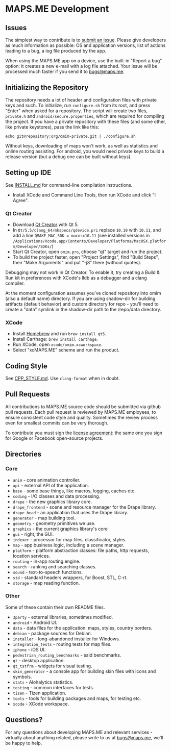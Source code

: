 # MAPS.ME Development

## Issues

The simplest way to contribute is to [submit an issue](https://github.com/mapsme/omim/issues).
Please give developers as much information as possible: OS and application versions,
list of actions leading to a bug, a log file produced by the app.

When using the MAPS.ME app on a device, use the built-in "Report a bug" option:
it creates a new e-mail with a log file attached. Your issue will be processed much
faster if you send it to bugs@maps.me.

## Initializing the Repository

The repository needs a lot of header and configuration files with private keys and such.
To initialize, run `configure.sh` from its root, and press "Enter" when asked for a
repository. The script will create two files, `private.h` and `android/secure.properties`,
which are required for compiling the project. If you have a private repository with
these files (and some other, like private keystores), pass the link like this:

    echo git@repository:org/omim-private.git | ./configure.sh

Without keys, downloading of maps won't work, as well as statistics and online routing
assisting. For android, you would need private keys to build a release version (but
a debug one can be built without keys).

## Setting up IDE

See [INSTALL.md](INSTALL.md) for command-line compilation instructions.

* Install XCode and Command Line Tools, then run XCode and click "I Agree".

### Qt Creator

* Download [Qt Creator](http://www.qt.io/download-open-source/) with Qt 5.
* In `Qt/5.5/clang_64/mkspecs/qdevice.pri` replace `10.10` with `10.11`, and
    add a line `QMAKE_MAC_SDK = macosx10.11` (see installed versions in
    `/Applications/Xcode.app/Contents/Developer/Platforms/MacOSX.platform/Developer/SDKs/`)
* Start Qt Creator, open `omim.pro`, choose "qt" target and run the project.
* To build the project faster, open "Project Settings", find "Build Steps", then
    "Make Arguments" and put "-j8" there (without quotes).

Debugging may not work in Qt Creator. To enable it, try creating a Build & Run kit in
preferences with XCode's lldb as a debugger and a clang compiler.

At the moment configuration assumes you've cloned repository into omim (also a default name) directory.
If you are using shadow-dir for building artifacts (default behavior) and custom directory for repo - 
you'll need to create a "data" symlink in the shadow-dir path to the /repo/data directory.

### XCode

* Install [Homebrew](http://brew.sh/) and run `brew install qt5`.
* Install Carthage: `brew install carthage`.
* Run XCode, open `xcode/omim.xcworkspace`.
* Select "xcMAPS.ME" scheme and run the product.

## Coding Style

See [CPP_STYLE.md](CPP_STYLE.md). Use `clang-format` when in doubt.

## Pull Requests

All contributions to MAPS.ME source code should be submitted via github pull requests.
Each pull request is reviewed by MAPS.ME employees, to ensure consistent code style
and quality. Sometimes the review process even for smallest commits can be
very thorough.

To contribute you must sign the [license agreement](CLA.md): the same one you
sign for Google or Facebook open-source projects.

## Directories

### Core

* `anim` - core animation controller.
* `api` - external API of the application.
* `base` - some base things, like macros, logging, caches etc.
* `coding` - I/O classes and data processing.
* `drape` - the new graphics library core.
* `drape_frontend` - scene and resource manager for the Drape library.
* `drape_head` - an application that uses the Drape library.
* `generator` - map building tool.
* `geometry` - geometry primitives we use.
* `graphics` - the current graphics library's core
* `gui` - right, the GUI.
* `indexer` - processor for map files, classificator, styles.
* `map` - app business logic, including a scene manager.
* `platform` - platform abstraction classes: file paths, http requests, location services.
* `routing` - in-app routing engine.
* `search` - ranking and searching classes.
* `sound` - text-to-speech functions.
* `std` - standard headers wrappers, for Boost, STL, C-rt.
* `storage` - map reading function.

### Other

Some of these contain their own README files.

* `3party` - external libraries, sometimes modified.
* `android` - Android UI.
* `data` - data files for the application: maps, styles, country borders.
* `debian` - package sources for Debian.
* `installer` - long-abandoned installer for Windows.
* `integration_tests` - routing tests for map files.
* `iphone` - iOS UI.
* `pedestrian_routing_benchmarks` - said benchmarks.
* `qt` - desktop application.
* `qt_tstfrm` - widgets for visual testing.
* `skin_generator` - a console app for building skin files with icons and symbols.
* `stats` - Alohalytics statistics.
* `testing` - common interfaces for tests.
* `tizen` - Tizen application.
* `tools` - tools for building packages and maps, for testing etc.
* `xcode` - XCode workspace.

## Questions?

For any questions about developing MAPS.ME and relevant services - virtually about anything related,
please write to us at bugs@maps.me, we'll be happy to help.
